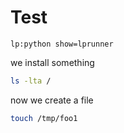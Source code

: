 # Test

`lp:python show=lprunner`

we install something

```bash lp runner session=foo
ls -lta /
```

now we create a file

```bash lp runner session=foo
touch /tmp/foo1
```
